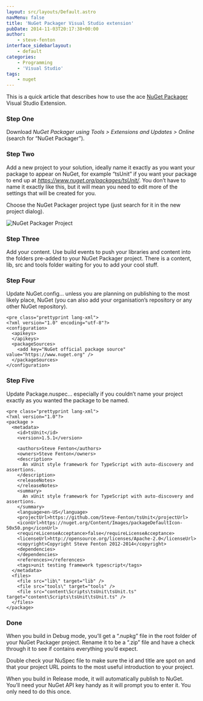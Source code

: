 ```yaml
---
layout: src/layouts/Default.astro
navMenu: false
title: 'NuGet Packager Visual Studio extension'
pubDate: 2014-11-03T20:17:38+00:00
author:
    - steve-fenton
interface_sidebarlayout:
    - default
categories:
    - Programming
    - 'Visual Studio'
tags:
    - nuget
---
```


This is a quick article that describes how to use the ace [NuGet Packager](https://visualstudiogallery.msdn.microsoft.com/daf5c6db-386b-4994-bdd7-b6cd52f11b72) Visual Studio Extension.

### Step One

Download *NuGet Packager using Tools &gt; Extensions and Updates &gt; Online* (search for “NuGet Packager”).

### Step Two

Add a new project to your solution, ideally name it exactly as you want your package to appear on NuGet, for example “tsUnit” if you want your package to end up at *https://www.nuget.org/packages/tsUnit/*. You don’t have to name it exactly like this, but it will mean you need to edit more of the settings that will be created for you.

Choose the NuGet Packager project type (just search for it in the new project dialog).

![NuGet Packager Project](https://www.stevefenton.co.uk/wp-content/uploads/2015/07/nuget-packager-project.png)

### Step Three

Add your content. Use build events to push your libraries and content into the folders pre-added to your NuGet Packager project. There is a content, lib, src and tools folder waiting for you to add your cool stuff.

### Step Four

Update NuGet.config… unless you are planning on publishing to the most likely place, NuGet (you can also add your organisation’s repository or any other NuGet repository).

```
<pre class="prettyprint lang-xml">
<?xml version="1.0" encoding="utf-8"?>
<configuration>
  <apikeys>
  </apikeys>
  <packageSources>
    <add key="NuGet official package source" value="https://www.nuget.org" />
  </packageSources>
</configuration>
```

### Step Five

Update Package.nuspec… especially if you couldn’t name your project exactly as you wanted the package to be named.

```
<pre class="prettyprint lang-xml">
<?xml version="1.0"?>
<package >
  <metadata>
    <id>tsUnit</id>
    <version>1.5.1</version>
    
    <authors>Steve Fenton</authors>
    <owners>Steve Fenton</owners>
    <description>
      An xUnit style framework for TypeScript with auto-discovery and assertions.
    </description>
    <releaseNotes>
    </releaseNotes>
    <summary>
      An xUnit style framework for TypeScript with auto-discovery and assertions.
    </summary>
    <language>en-US</language>
    <projectUrl>https://github.com/Steve-Fenton/tsUnit</projectUrl>
    <iconUrl>https://nuget.org/Content/Images/packageDefaultIcon-50x50.png</iconUrl>
    <requireLicenseAcceptance>false</requireLicenseAcceptance>
    <licenseUrl>http://opensource.org/licenses/Apache-2.0</licenseUrl>
    <copyright>Copyright Steve Fenton 2012-2014</copyright>
    <dependencies>
    </dependencies>
    <references></references>
    <tags>unit testing framework typescript</tags>
  </metadata>
  <files>
    <file src="lib\" target="lib" />
    <file src="tools\" target="tools" />
    <file src="content\Scripts\tsUnit\tsUnit.ts" target="content\Scripts\tsUnit\tsUnit.ts" />
  </files>
</package>
```

### Done

When you build in Debug mode, you’ll get a “.nupkg” file in the root folder of your NuGet Packager project. Rename it to be a “.zip” file and have a check through it to see if contains everything you’d expect.

Double check your NuSpec file to make sure the id and title are spot on and that your project URL points to the most useful introduction to your project.

When you build in Release mode, it will automatically publish to NuGet. You’ll need your NuGet API key handy as it will prompt you to enter it. You only need to do this once.